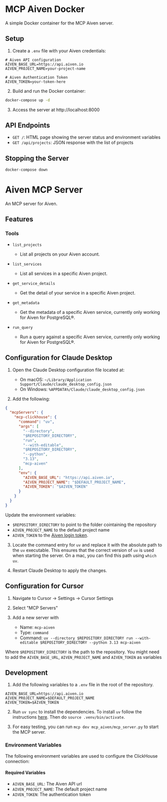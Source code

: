 # MCP Aiven Docker

A simple Docker container for the MCP Aiven server.

## Setup

1. Create a `.env` file with your Aiven credentials:

```
# Aiven API configuration
AIVEN_BASE_URL=https://api.aiven.io
AIVEN_PROJECT_NAME=your-project-name

# Aiven Authentication Token
AIVEN_TOKEN=your-token-here
```

2. Build and run the Docker container:

```bash
docker-compose up -d
```

3. Access the server at http://localhost:8000

## API Endpoints

- `GET /`: HTML page showing the server status and environment variables
- `GET /api/projects`: JSON response with the list of projects

## Stopping the Server

```bash
docker-compose down
```

# Aiven MCP Server

An MCP server for Aiven.

## Features

### Tools

* `list_projects`
  - List all projects on your Aiven account.

* `list_services`
  - List all services in a specific Aiven project.

* `get_service_details`
  - Get the detail of your service in a specific Aiven project.

* `get_metadata`
  - Get the metadata of a specific Aiven service, currently only working for Aiven for PostgreSQL®.

* `run_query`
  - Run a query against a specific Aiven service, currently only working for Aiven for PostgreSQL®.

## Configuration for Claude Desktop

1. Open the Claude Desktop configuration file located at:
   - On macOS: `~/Library/Application Support/Claude/claude_desktop_config.json`
   - On Windows: `%APPDATA%/Claude/claude_desktop_config.json`

2. Add the following:

```json
{
  "mcpServers": {
    "mcp-clickhouse": {
      "command": "uv",
      "args": [
        "--directory",
        "$REPOSITORY_DIRECTORY",
        "run",
        "--with-editable",
        "$REPOSITORY_DIRECTORY",
        "--python",
        "3.13",
        "mcp-aiven"
      ],
      "env": {
        "AIVEN_BASE_URL": "https://api.aiven.io",
        "AIVEN_PROJECT_NAME": "$DEFAULT_PROJECT_NAME",
        "AIVEN_TOKEN": "$AIVEN_TOKEN"
      }
    }
  }
}
```

Update the environment variables:
* `$REPOSITORY_DIRECTORY` to point to the folder cointaining the repository
* `AIVEN_PROJECT_NAME` to the default project name
* `AIVEN_TOKEN` to the [Aiven login token](https://aiven.io/docs/platform/howto/create_authentication_token).


3. Locate the command entry for `uv` and replace it with the absolute path to the `uv` executable. This ensures that the correct version of `uv` is used when starting the server. On a mac, you can find this path using `which uv`.

4. Restart Claude Desktop to apply the changes.

## Configuration for Cursor

1. Navigate to Cursor -> Settings -> Cursor Settings

2. Select "MCP Servers"

3. Add a new server with 

    * Name: `mcp-aiven`
    * Type: `command`
    * Command: `uv --directory $REPOSITORY_DIRECTORY run --with-editable $REPOSITORY_DIRECTORY --python 3.13 mcp-aiven`

Where `$REPOSITORY_DIRECTORY` is the path to the repository. You might need to add the `AIVEN_BASE_URL`, `AIVEN_PROJECT_NAME` and `AIVEN_TOKEN` as variables

## Development

1. Add the following variables to a `.env` file in the root of the repository.

```
AIVEN_BASE_URL=https://api.aiven.io
AIVEN_PROJECT_NAME=$DEFAULT_PROJECT_NAME
AIVEN_TOKEN=$AIVEN_TOKEN
```

2. Run `uv sync` to install the dependencies. To install `uv` follow the instructions [here](https://docs.astral.sh/uv/). Then do `source .venv/bin/activate`.

3. For easy testing, you can run `mcp dev mcp_aiven/mcp_server.py` to start the MCP server.

### Environment Variables

The following environment variables are used to configure the ClickHouse connection:

#### Required Variables
* `AIVEN_BASE_URL`: The Aiven API url
* `AIVEN_PROJECT_NAME`: The default project name
* `AIVEN_TOKEN`: The authentication token